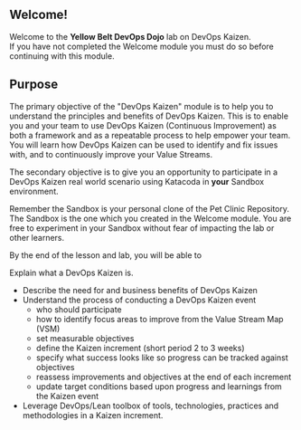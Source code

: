 ## Welcome!

Welcome to the **Yellow Belt DevOps Dojo** lab on DevOps Kaizen.  
If you have not completed the Welcome module you must do so before continuing
with this module.

## Purpose

The primary objective of the "DevOps Kaizen" module is to help you to understand the principles and benefits of DevOps Kaizen. This is to enable you and your team to use DevOps Kaizen (Continuous Improvement) as both a framework and as a repeatable process to help empower your team. You will learn how DevOps Kaizen can be used to identify and fix issues with, and to continuously improve your Value Streams.

The secondary objective is to give you an opportunity to participate in a DevOps Kaizen real world scenario using Katacoda in **your** Sandbox environment.

Remember the Sandbox is your personal clone of the Pet Clinic Repository. The Sandbox is the one which you created in the Welcome module. You are free to experiment in your Sandbox without fear of impacting the lab or other learners.

By the end of the lesson and lab, you will be able to

Explain what a DevOps Kaizen is.

* Describe the need for and business benefits of DevOps Kaizen
* Understand the process of conducting a DevOps Kaizen event
  * who should participate
  * how to identify focus areas to improve from the Value Stream Map (VSM)
  * set measurable objectives
  * define the Kaizen increment (short period 2 to 3 weeks)
  * specify what success looks like so progress can be tracked against objectives
  * reassess improvements and objectives at the end of each increment
  * update target conditions based upon progress and learnings from the Kaizen event
* Leverage DevOps/Lean toolbox of tools, technologies, practices and methodologies in a Kaizen increment.
